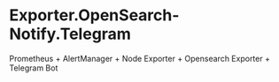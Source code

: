 # Exporter.OpenSearch-Notify.Telegram
Prometheus + AlertManager + Node Exporter + Opensearch Exporter + Telegram Bot
